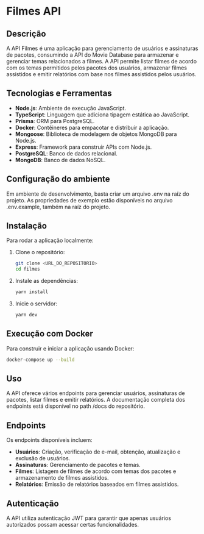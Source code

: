 # Filmes API

## Descrição

A API Filmes é uma aplicação para gerenciamento de usuários e assinaturas de pacotes, consumindo a API do Movie Database para armazenar e gerenciar temas relacionados a filmes. A API permite listar filmes de acordo com os temas permitidos pelos pacotes dos usuários, armazenar filmes assistidos e emitir relatórios com base nos filmes assistidos pelos usuários.

## Tecnologias e Ferramentas

- **Node.js**: Ambiente de execução JavaScript.
- **TypeScript**: Linguagem que adiciona tipagem estática ao JavaScript.
- **Prisma**: ORM para PostgreSQL.
- **Docker**: Contêineres para empacotar e distribuir a aplicação.
- **Mongoose**: Biblioteca de modelagem de objetos MongoDB para Node.js.
- **Express**: Framework para construir APIs com Node.js.
- **PostgreSQL**: Banco de dados relacional.
- **MongoDB**: Banco de dados NoSQL.

## Configuração do ambiente

Em ambiente de desenvolvimento, basta criar um arquivo .env na raíz do projeto.
As propriedades de exemplo estão disponíveis no arquivo .env.example, também na raíz do projeto.

## Instalação

Para rodar a aplicação localmente:

1. Clone o repositório:
   ```bash
   git clone <URL_DO_REPOSITORIO>
   cd filmes
2. Instale as dependências:
   ```bash
   yarn install
   ```
3. Inicie o servidor:
   ```bash
   yarn dev
   ```

## Execução com Docker

Para construir e iniciar a aplicação usando Docker:

```bash
docker-compose up --build
```

## Uso

A API oferece vários endpoints para gerenciar usuários, assinaturas de pacotes, listar filmes e emitir relatórios. A documentação completa dos endpoints está disponível
no path /docs do repositório.

## Endpoints

Os endpoints disponíveis incluem:

- **Usuários**: Criação, verificação de e-mail, obtenção, atualização e exclusão de usuários.
- **Assinaturas**: Gerenciamento de pacotes e temas.
- **Filmes**: Listagem de filmes de acordo com temas dos pacotes e armazenamento de filmes assistidos.
- **Relatórios**: Emissão de relatórios baseados em filmes assistidos.

## Autenticação

A API utiliza autenticação JWT para garantir que apenas usuários autorizados possam acessar certas funcionalidades.


